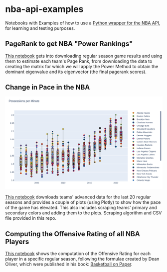 # nba-api-examples
Notebooks with Examples of how to use a [Python wrapper for the NBA API](https://github.com/swar/nba_api), for learning and testing purposes.

## PageRank to get NBA "Power Rankings"
[This notebook](https://github.com/lbiedma/nba-api-examples/blob/main/PageRankNBA.ipynb) gets into downloading regular season game results and using them to estimate each team's Page Rank, from downloading the data to creating the matrix for which we will apply the Power Method to obtain the dominant eigenvalue and its eigenvector (the final pagerank scores).

## Change in Pace in the NBA

![pic](https://github.com/lbiedma/nba-api-examples/blob/main/images/posspermin.png)

[This notebook](https://github.com/lbiedma/nba-api-examples/blob/main/AvgPossessionsOverTime.ipynb) downloads teams' advanced data for the last 20 regular seasons and provides a couple of plots (using Plotly) to show how the pace of the game has elevated. This also includes scraping teams' primary and secondary colors and adding them to the plots. Scraping algorithm and CSV file provided in this repo.

## Computing the Offensive Rating of all NBA Players
[This notebook](https://github.com/lbiedma/nba-api-examples/blob/main/OffensiveRatings.ipynb) shows the computation of the Offensive Rating for each player in a specific regular season, following the formulae created by Dean Oliver, which were published in his book: [Basketball on Paper](http://www.basketballonpaper.com/).

